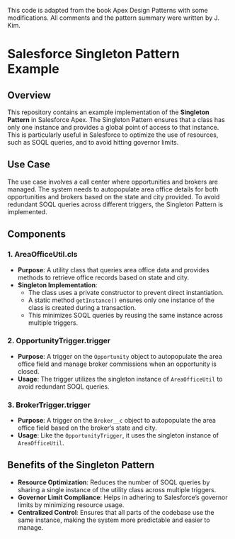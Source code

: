 This code is adapted from the book Apex Design Patterns with some modifications. All comments and the pattern summary were written by J. Kim.

# Salesforce Singleton Pattern Example

## Overview

This repository contains an example implementation of the **Singleton Pattern** in Salesforce Apex. The Singleton Pattern ensures that a class has only one instance and provides a global point of access to that instance. This is particularly useful in Salesforce to optimize the use of resources, such as SOQL queries, and to avoid hitting governor limits.

## Use Case

The use case involves a call center where opportunities and brokers are managed. The system needs to autopopulate area office details for both opportunities and brokers based on the state and city provided. To avoid redundant SOQL queries across different triggers, the Singleton Pattern is implemented.

## Components

### 1. **AreaOfficeUtil.cls**
- **Purpose**: A utility class that queries area office data and provides methods to retrieve office records based on state and city.
- **Singleton Implementation**: 
  - The class uses a private constructor to prevent direct instantiation.
  - A static method `getInstance()` ensures only one instance of the class is created during a transaction.
  - This minimizes SOQL queries by reusing the same instance across multiple triggers.

### 2. **OpportunityTrigger.trigger**
- **Purpose**: A trigger on the `Opportunity` object to autopopulate the area office field and manage broker commissions when an opportunity is closed.
- **Usage**: The trigger utilizes the singleton instance of `AreaOfficeUtil` to avoid redundant SOQL queries.

### 3. **BrokerTrigger.trigger**
- **Purpose**: A trigger on the `Broker__c` object to autopopulate the area office field based on the broker’s state and city.
- **Usage**: Like the `OpportunityTrigger`, it uses the singleton instance of `AreaOfficeUtil`.

## Benefits of the Singleton Pattern

- **Resource Optimization**: Reduces the number of SOQL queries by sharing a single instance of the utility class across multiple triggers.
- **Governor Limit Compliance**: Helps in adhering to Salesforce’s governor limits by minimizing resource usage.
- **Centralized Control**: Ensures that all parts of the codebase use the same instance, making the system more predictable and easier to manage.
